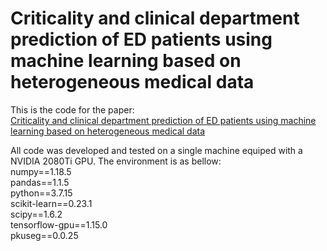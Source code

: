 # Criticality and clinical department prediction of ED patients using machine learning based on heterogeneous medical data
    
This is the code for the paper:       
[Criticality and clinical department prediction of ED patients using machine learning based on heterogeneous medical data](https://www.sciencedirect.com/science/article/pii/S0010482523008557)      

      
All code was developed and tested on a single machine equiped with a NVIDIA 2080Ti GPU. The environment is as bellow:       
numpy==1.18.5      
pandas==1.1.5      
python==3.7.15     
scikit-learn==0.23.1     
scipy==1.6.2       
tensorflow-gpu==1.15.0       
pkuseg==0.0.25




